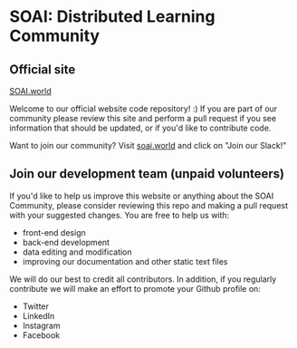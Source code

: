 # SOAI: Distributed Learning Community

## Official site
[SOAI.world](https://soai.world)

Welcome to our official website code repository! :) If you are part of our community please review this site and perform a pull request if you see information that should be updated, or if you'd like to contribute code.

Want to join our community?
Visit [soai.world](https://soai.world) and click on "Join our Slack!"

## Join our development team (unpaid volunteers)
If you'd like to help us improve this website or anything about the SOAI Community, please consider reviewing this repo and making a pull request with your suggested changes. You are free to help us with:
* front-end design 
* back-end development
* data editing and modification
* improving our documentation and other static text files

We will do our best to credit all contributors. In addition, if you regularly contribute we will make an effort to promote your Github profile on:
* Twitter
* LinkedIn
* Instagram
* Facebook
